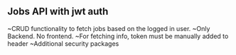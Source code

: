 ## Jobs API with jwt auth

~CRUD functionality to fetch jobs based on the logged in user.
~Only Backend. No frontend.
~For fetching info, token must be manually added to header
~Additional security packages
